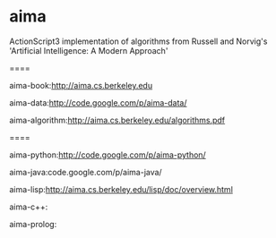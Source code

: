aima
====

ActionScript3 implementation of algorithms from Russell and Norvig's 'Artificial Intelligence: A Modern Approach'

====

aima-book:http://aima.cs.berkeley.edu

aima-data:http://code.google.com/p/aima-data/

aima-algorithm:http://aima.cs.berkeley.edu/algorithms.pdf

====

aima-python:http://code.google.com/p/aima-python/

aima-java:code.google.com/p/aima-java/ 

aima-lisp:http://aima.cs.berkeley.edu/lisp/doc/overview.html

aima-c++:

aima-prolog: